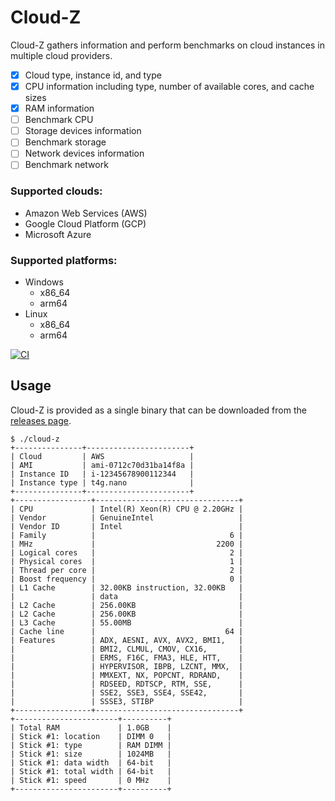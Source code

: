 # Cloud-Z

Cloud-Z gathers information and perform benchmarks on cloud instances in multiple cloud providers.

- [x] Cloud type, instance id, and type
- [x] CPU information including type, number of available cores, and cache sizes
- [x] RAM information
- [ ] Benchmark CPU
- [ ] Storage devices information
- [ ] Benchmark storage
- [ ] Network devices information
- [ ] Benchmark network

### Supported clouds:

* Amazon Web Services (AWS)
* Google Cloud Platform (GCP)
* Microsoft Azure

### Supported platforms:

* Windows
  * x86_64
  * arm64
* Linux
  * x86_64
  * arm64

[![CI](https://github.com/CloudSnorkel/cloud-z/actions/workflows/goreleaser.yml/badge.svg)](https://github.com/CloudSnorkel/cloud-z/actions/workflows/goreleaser.yml)

## Usage

Cloud-Z is provided as a single binary that can be downloaded from the [releases page](https://github.com/CloudSnorkel/cloud-z/releases).

```
$ ./cloud-z
+---------------+-----------------------+
| Cloud         | AWS                   |
| AMI           | ami-0712c70d31ba14f8a |
| Instance ID   | i-12345678900112344   |
| Instance type | t4g.nano              |
+---------------+-----------------------+
+-----------------+--------------------------------+
| CPU             | Intel(R) Xeon(R) CPU @ 2.20GHz |
| Vendor          | GenuineIntel                   |
| Vendor ID       | Intel                          |
| Family          |                              6 |
| MHz             |                           2200 |
| Logical cores   |                              2 |
| Physical cores  |                              1 |
| Thread per core |                              2 |
| Boost frequency |                              0 |
| L1 Cache        | 32.00KB instruction, 32.00KB   |
|                 | data                           |
| L2 Cache        | 256.00KB                       |
| L2 Cache        | 256.00KB                       |
| L3 Cache        | 55.00MB                        |
| Cache line      |                             64 |
| Features        | ADX, AESNI, AVX, AVX2, BMI1,   |
|                 | BMI2, CLMUL, CMOV, CX16,       |
|                 | ERMS, F16C, FMA3, HLE, HTT,    |
|                 | HYPERVISOR, IBPB, LZCNT, MMX,  |
|                 | MMXEXT, NX, POPCNT, RDRAND,    |
|                 | RDSEED, RDTSCP, RTM, SSE,      |
|                 | SSE2, SSE3, SSE4, SSE42,       |
|                 | SSSE3, STIBP                   |
+-----------------+--------------------------------+
+-----------------------+----------+
| Total RAM             | 1.0GB    |
| Stick #1: location    | DIMM 0   |
| Stick #1: type        | RAM DIMM |
| Stick #1: size        | 1024MB   |
| Stick #1: data width  | 64-bit   |
| Stick #1: total width | 64-bit   |
| Stick #1: speed       | 0 MHz    |
+-----------------------+----------+
```
